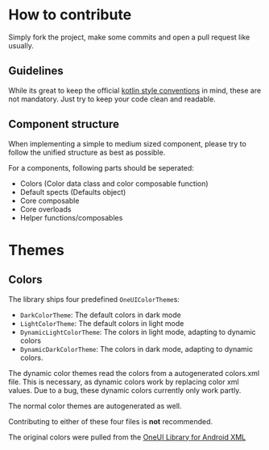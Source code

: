 # How to contribute
Simply fork the project, make some commits and open a pull request like usually.

## Guidelines
While its great to keep the official [kotlin style conventions](https://kotlinlang.org/docs/coding-conventions.html#horizontal-whitespace) in mind, these are not mandatory.
Just try to keep your code clean and readable.

## Component structure
When implementing a simple to medium sized component, please try to follow the unified structure as best as possible.

For a components, following parts should be seperated:
- Colors (Color data class and color composable function)
- Default spects (Defaults object)
- Core composable
- Core overloads
- Helper functions/composables

# Themes
## Colors

The library ships four predefined `OneUIColorTheme`s:

- `DarkColorTheme`: The default colors in dark mode
- `LightColorTheme`: The default colors in light mode
- `DynamicLightColorTheme`: The colors in light mode, adapting to dynamic colors
- `DynamicDarkColorTheme`: The colors in dark mode, adapting to dynamic colors.

The dynamic color themes read the colors from a autogenerated colors.xml file. This is necessary, as dynamic colors work by replacing color xml values. Due to a bug, these dynamic colors currently only work partly. 

The normal color themes are autogenerated as well.

Contributing to either of these four files is **not** recommended.

The original colors were pulled from the [OneUI Library for Android XML](https://github.com/OneUIProject)
